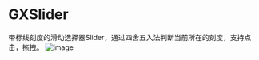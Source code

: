 # GXSlider
带标线刻度的滑动选择器Slider，通过四舍五入法判断当前所在的刻度，支持点击，拖拽。
![image](https://github.com/huaduoduoer/GXSlider/blob/master/QQ20180824-164216-HD.gif) 

